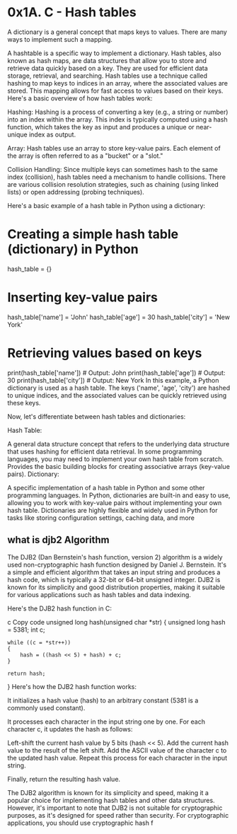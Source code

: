 <h1> 0x1A. C - Hash tables </h1>
 
 A dictionary is a general concept that maps keys to values. There are many ways to implement such a mapping.

 A hashtable is a specific way to implement a dictionary.
 Hash tables, also known as hash maps, are data structures that allow you to store and retrieve data quickly based on a key. They are used for efficient data storage, retrieval, and searching. Hash tables use a technique called hashing to map keys to indices in an array, where the associated values are stored. This mapping allows for fast access to values based on their keys.
 Here's a basic overview of how hash tables work:

Hashing: Hashing is a process of converting a key (e.g., a string or number) into an index within the array. This index is typically computed using a hash function, which takes the key as input and produces a unique or near-unique index as output.

Array: Hash tables use an array to store key-value pairs. Each element of the array is often referred to as a "bucket" or a "slot."

Collision Handling: Since multiple keys can sometimes hash to the same index (collision), hash tables need a mechanism to handle collisions. There are various collision resolution strategies, such as chaining (using linked lists) or open addressing (probing techniques).

Here's a basic example of a hash table in Python using a dictionary:
# Creating a simple hash table (dictionary) in Python
hash_table = {}

# Inserting key-value pairs
hash_table['name'] = 'John'
hash_table['age'] = 30
hash_table['city'] = 'New York'

# Retrieving values based on keys
print(hash_table['name'])  # Output: John
print(hash_table['age'])   # Output: 30
print(hash_table['city'])  # Output: New York
In this example, a Python dictionary is used as a hash table. The keys ('name', 'age', 'city') are hashed to unique indices, and the associated values can be quickly retrieved using these keys.

Now, let's differentiate between hash tables and dictionaries:

Hash Table:

A general data structure concept that refers to the underlying data structure that uses hashing for efficient data retrieval.
In some programming languages, you may need to implement your own hash table from scratch.
Provides the basic building blocks for creating associative arrays (key-value pairs).
Dictionary:

A specific implementation of a hash table in Python and some other programming languages.
In Python, dictionaries are built-in and easy to use, allowing you to work with key-value pairs without implementing your own hash table.
Dictionaries are highly flexible and widely used in Python for tasks like storing configuration settings, caching data, and more
    
<h2>what is djb2 Algorithm</h2>
The DJB2 (Dan Bernstein's hash function, version 2) algorithm is a widely used non-cryptographic hash function designed by Daniel J. Bernstein. It's a simple and efficient algorithm that takes an input string and produces a hash code, which is typically a 32-bit or 64-bit unsigned integer. DJB2 is known for its simplicity and good distribution properties, making it suitable for various applications such as hash tables and data indexing.

Here's the DJB2 hash function in C:

c
Copy code
unsigned long hash(unsigned char *str)
{
    unsigned long hash = 5381;
    int c;

    while ((c = *str++))
    {
        hash = ((hash << 5) + hash) + c;
    }

    return hash;
}
Here's how the DJB2 hash function works:

It initializes a hash value (hash) to an arbitrary constant (5381 is a commonly used constant).

It processes each character in the input string one by one. For each character c, it updates the hash as follows:

Left-shift the current hash value by 5 bits (hash << 5).
Add the current hash value to the result of the left shift.
Add the ASCII value of the character c to the updated hash value.
Repeat this process for each character in the input string.

Finally, return the resulting hash value.

The DJB2 algorithm is known for its simplicity and speed, making it a popular choice for implementing hash tables and other data structures. However, it's important to note that DJB2 is not suitable for cryptographic purposes, as it's designed for speed rather than security. For cryptographic applications, you should use cryptographic hash f
